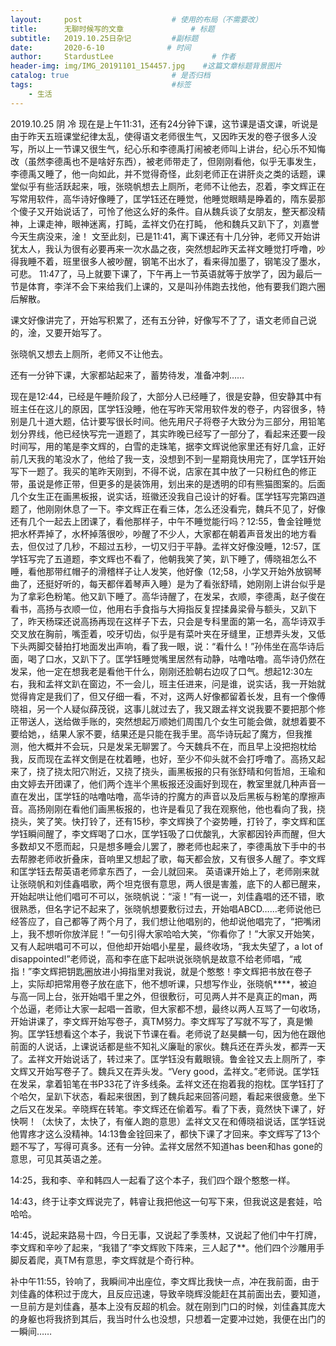 ```yaml
---
layout:     post                    # 使用的布局（不需要改）
title:      无聊时候写的文章               # 标题 
subtitle:   2019.10.25日杂记         #副标题
date:       2020-6-10              # 时间
author:     StardustLee                      # 作者
header-img: img/IMG_20191101_154457.jpg    #这篇文章标题背景图片
catalog: true                       # 是否归档
tags:                               #标签
    - 生活
---
```



2019.10.25 阴 冷
现在是上午11:31，还有24分钟下课，这节课是语文课，听说是由于昨天五班课堂纪律太乱，使得语文老师很生气，又因昨天发的卷子很多人没写，所以上一节课又很生气，纪心乐和李德禹打闹被老师叫上讲台，纪心乐不知悔改（虽然李德禹也不是啥好东西），被老师带走了，但刚刚看他，似乎无事发生，李德禹又睡了，他一向如此，并不觉得奇怪，此刻老师正在讲肝炎之类的话题，课堂似乎有些活跃起来，哦，张晓帆想去上厕所，老师不让他去，忍着，李文辉正在写常用软件，高华诗好像睡了，匡学钰还在睡觉，他睡觉眼睛是睁着的，隋东晏那个傻子又开始说话了，可怜了他这么好的条件。自从魏兵谈了女朋友，整天都没精神，上课走神，眼神迷离，打盹，孟祥文仍在打盹， 他和魏兵又趴下了，刘嘉誉今天生病没来，淦！
文至此刻，已是11:41，离下课还有十几分钟，老师又开始讲犹太人，我认为很有必要再来一次水晶之夜，突然想起昨天孟祥文睡觉打呼噜，吵得我睡不着，班里很多人被吵醒，钢笔不出水了，看来得加墨了，钢笔没了墨水，可悲。
11:47了，马上就要下课了，下午再上一节英语就等于放学了，因为最后一节是体育，李洋不会下来给我们上课的，又是叫孙伟跑去找他，他有要我们跑六圈后解散。

课文好像讲完了，开始写积累了，还有五分钟，好像写不了了，语文老师自己说的，淦，又要开始写了。

张晓帆又想去上厕所，老师又不让他去。

还有一分钟下课，大家都站起来了，蓄势待发，准备冲刺……

现在是12:44，已经是午睡阶段了，大部分人已经睡了，很是安静，但安静其中有班主任在这儿的原因，匡学钰没睡，他在写昨天常用软件发的卷子，内容很多，特别是几十道大题，估计要写很长时间。他先用尺子将卷子大致分为三部分，用铅笔划分界线，他已经快写完一道题了，其实昨晚已经写了一部分了，看起来还要一段时间写，用的笔是李文辉的，白雪的走珠笔，据李文辉说他家里还有好几盒，正好前几天我的笔没水了，他给了我一支，没想到不到一星期竟快用完了，匡学钰开始写下一题了。我买的笔昨天刚到，不得不说，店家在其中放了一只粉红色的修正带，虽说是修正带，但更多的是装饰用，划出来的是透明的印有熊猫图案的。后面几个女生正在画黑板报，说实话，班徽还没我自己设计的好看。匡学钰写完第四道题了，他刚刚休息了一下。李文辉正在看三体，怎么还没看完，魏兵不见了，好像还有几个一起去上团课了，看他那样子，中午不睡觉能行吗？12:55，鲁金铨睡觉把水杯弄掉了，水杯掉落很吵，吵醒了不少人，大家都在朝着声音发出的地方看去，但仅过了几秒，不超过五秒，一切又归于平静。孟祥文好像没睡，12:57，匡学钰写完了五道题，李文辉也不看了，他朝我笑了笑，趴下睡了，傅晓祖怎么不睡，看他那带红帽子的滑稽样子让人发笑，他好像（12;58，小学又开始外放钢琴曲了，还挺好听的，每天都伴着琴声入睡）是为了看张舒晴，她刚刚上讲台似乎是为了拿彩色粉笔。他又趴下睡了。高华诗醒了，在发呆，衣顺，李德禹，赵子俊在看书，高扬与衣顺一位，他用右手食指与大拇指反复捏揉鼻梁骨与额头，又趴下了，昨天杨琛还说高扬再现在这样子下去，只会是专科里面的第一名，高华诗双手交叉放在胸前，嘴歪着，咬牙切齿，似乎是有菜叶夹在牙缝里，正想弄头发，又低下头两脚交替拍打地面发出声响，看了我一眼，说：“看什么！”孙伟坐在高华诗后面，喝了口水，又趴下了。匡学钰睡觉嘴里居然有动静，咕噜咕噜。高华诗仍然在发呆，他一定在想我老是看他干什么，刚刚还脸朝右边叹了口气。想起12:30左右，我和孟祥文趴在窗边，不一会儿，班主任进来，问是谁，说实话，我一开始就觉得肯定是我们了，但又仔细一看，不对，这两人好像都留着长发，且有一个像傅晓祖，另一个人疑似薛茂锐，这事儿就过去了，我又跟孟祥文说我要不要把那个修正带送人，送给做手账的，突然想起万顺她们周围几个女生可能会做，就想着要不要给她，，结果人家不要，结果还是只能在我手里。高华诗玩起了魔方，但我推测，他大概并不会玩，只是发呆无聊罢了。今天魏兵不在，而且早上没把抱枕给我，反而现在孟祥文倒是在枕着睡，也好，至少不仰头就不会打呼噜了。高扬又起来了，挠了挠太阳穴附近，又挠了挠头，画黑板报的只有张舒晴和何哲旭，王瑜和由文婷去开团课了，他们两个连半个黑板报还没画好到现在，教室里就几种声音一直在发出，匡学钰的咕噜咕噜，高华诗的拧魔方的声音以及后黑板与粉笔的摩擦声音。高扬刚刚在看他们画黑板报的，也许是看见了我在观察他，他也看向了我，挠挠头，笑了笑。快打铃了，还有15秒，李文辉换了个姿势睡，打铃了，李文辉和匡学钰瞬间醒了，李文辉喝了口水，匡学钰吸了口优酸乳，大家都因铃声而醒，但大多数却又不愿而起，只是想多睡会儿罢了，滕老师也起来了，李德禹放下手中的书去帮滕老师收折叠床，音响里又想起了歌，每天都会放，又有很多人醒了。李文辉和匡学钰去帮英语老师拿东西了，一会儿就回来。
英语课开始上了，老师刚来就让张晓帆和刘佳鑫唱歌，两个坦克很有意思，两人很是害羞，底下的人都已醒来，开始起哄让他们唱可不可以，张晓帆说：“滚！”有一说一，刘佳鑫唱的还不错，歌很熟悉，但名字记不起来了，张晓帆想要敷衍过去，开始唱ABCD……老师说他已经答应了，自己都等了两个月了，我们想让他唱别的，他却说他唱完了，“把嘴闭上，我不想听你放洋屁！”一句引得大家哈哈大笑，“你看你了！”大家又开始笑，又有人起哄唱可不可以，但他却开始唱小星星，最终收场，“我太失望了，a lot of disappointed!”老师说，高和李在底下起哄说张晓帆是故意不给老师唱，“戒指！”李文辉把钥匙圈放进小拇指里对我说，就是个憨憨！李文辉把书放在卷子上，实际却把常用卷子放在底下，他不想听课，只想写作业，张晓帆****，被迫与高一同上台，张开始唱千里之外，但很敷衍，可见两人并不是真正的man，两个怂逼，老师让大家一起唱一首歌，但大家都不想，最终以两人互骂了一句收场，开始讲课了，李文辉开始写卷子，真TM努力。李文辉写了写就不写了，真是懒狗。匡学钰想看这个本子，我说下节课在看。老师说了赵昊麟一句，因为他在跟他前面的人说话，上课说话都是些不知礼义廉耻的家伙。魏兵还在弄头发，都弄一天了。孟祥文开始说话了，转过来了。匡学钰没有戴眼镜。鲁金铨又去上厕所了，李文辉又开始写卷子了。魏兵又在弄头发。“Very good，孟祥文。”老师说。匡学钰在发呆，拿着铅笔在书P33花了许多线条。孟祥文还在抱着我的抱枕。匡学钰打了个哈欠，呈趴下状态，看起来很困，到了魏兵起来回答问题，看起来很疲惫。坐下之后又在发呆。辛晓辉在转笔。李文辉还在偷着写。看了下表，竟然快下课了，好快啊！（太快了，太快了，有催人跑的意思）孟祥文又在和傅晓祖说话，匡学钰说他胃疼才这么没精神。14:13鲁金铨回来了，都快下课了才回来。李文辉写了13个题不写了，写得可真多。还有一分钟。孟祥文居然不知道has been和has gone的意思，可见其英语之差。

14:25，我和李、辛和韩四人一起看了这个本子，我们四个跟个憨憨一样。

14:43，终于让李文辉说完了，韩睿让我把他这一句写下来，但我说这是套娃，哈哈哈。

14:45，说起来路易十四，今日无事，又说起了季羡林，又说起了他们中午打牌，李文辉和辛吵了起来，“我错了”李文辉败下阵来，三人起了**。他们四个沙雕用手脚反着爬，真TM有意思，李文辉就是个奇行种。

补中午11:55，铃响了，我瞬间冲出座位，李文辉比我快一点，冲在我前面，由于刘佳鑫的体积过于庞大，且反应迅速，导致辛晓辉没能赶在其前面出去，要知道，一旦前方是刘佳鑫，基本上没有反超的机会。就在刚到门口的时候，刘佳鑫其庞大的身躯也将我挤到其后，我当时什么也没想，只想着一定要冲过她，我便在出门的一瞬间……
